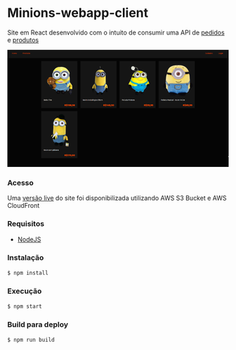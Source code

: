 # Minions-webapp-client

Site em React desenvolvido com o intuito de consumir uma API de [pedidos](https://github.com/Alex-Jr/minions-webapp-orders-api) e [produtos](https://github.com/Alex-Jr/minions-webapp-products-api)

![](https://github.com/Alex-Jr/minions-webapp-client/blob/master/productsList-preview.png)

### Acesso

Uma [versão live](https://d3ss5tjpyehnl9.cloudfront.net) do site foi disponibilizada utilizando AWS S3 Bucket e AWS CloudFront


### Requisitos
* [NodeJS](https://nodejs.org/en/)

### Instalação

``` bash
$ npm install
```

### Execução

``` bash
$ npm start
```

### Build para deploy

``` bash
$ npm run build
```